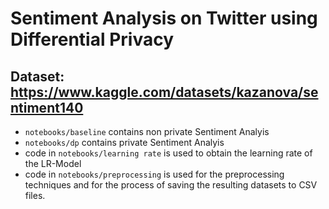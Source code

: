 # Sentiment Analysis on Twitter using Differential Privacy
 
## Dataset: https://www.kaggle.com/datasets/kazanova/sentiment140 

- ```notebooks/baseline``` contains non private Sentiment Analyis
- ```notebooks/dp``` contains private Sentiment Analyis
- code in ```notebooks/learning rate``` is used to obtain the learning rate of the LR-Model
- code in ```notebooks/preprocessing``` is used for the preprocessing techniques and for the process of saving the resulting datasets to CSV files.
